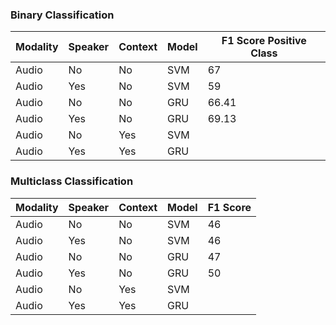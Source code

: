### Binary Classification

| Modality | Speaker | Context| Model | F1 Score Positive Class |
| ---------| --------| -------| ------| ------------------------|
| Audio    | No      | No     | SVM   | 67                      |
| Audio    | Yes     | No     | SVM   | 59                      |
| Audio    | No      | No     | GRU   | 66.41                   |
| Audio    | Yes     | No     | GRU   | 69.13                   |
| Audio    | No      | Yes    | SVM   |                         |
| Audio    | Yes     | Yes    | GRU   |                         |

### Multiclass Classification

| Modality | Speaker | Context| Model | F1 Score  |
| ---------| --------| -------| ------| ----------|
| Audio    | No      | No     | SVM   | 46        |
| Audio    | Yes     | No     | SVM   | 46        |
| Audio    | No      | No     | GRU   | 47        |
| Audio    | Yes     | No     | GRU   | 50        |
| Audio    | No      | Yes    | SVM   |           |
| Audio    | Yes     | Yes    | GRU   |           |

